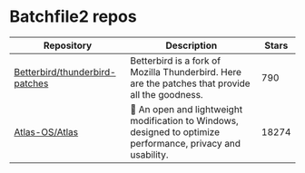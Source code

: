 # Batchfile2 repos

| Repository                                                                          | Description                                                                                                  | Stars |
| ----------------------------------------------------------------------------------- | ------------------------------------------------------------------------------------------------------------ | ----- |
| [Betterbird/thunderbird-patches](https://github.com/Betterbird/thunderbird-patches) | Betterbird is a fork of Mozilla Thunderbird. Here are the patches that provide all the goodness.             | 790   |
| [Atlas-OS/Atlas](https://github.com/Atlas-OS/Atlas)                                 | 🚀 An open and lightweight modification to Windows, designed to optimize performance, privacy and usability. | 18274 |
